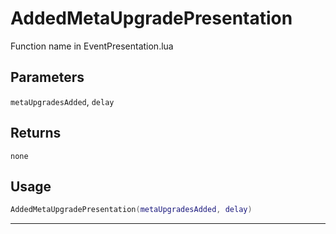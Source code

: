 # AddedMetaUpgradePresentation
Function name in EventPresentation.lua
## Parameters
`metaUpgradesAdded`, `delay`
## Returns
`none`
## Usage
```lua
AddedMetaUpgradePresentation(metaUpgradesAdded, delay)
```
---
